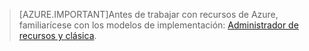 > [AZURE.IMPORTANT]Antes de trabajar con recursos de Azure, familiarícese con los modelos de implementación: [Administrador de recursos y clásica](../resource-manager-deployment-model.md).

<!---HONumber=Sept15_HO4-->